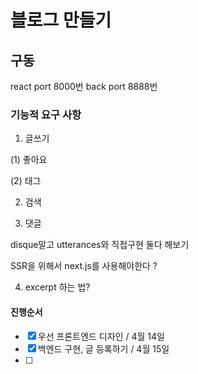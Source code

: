 # 블로그 만들기

## 구동
react port 8000번
back port 8888번

### 기능적 요구 사항

 1. 글쓰기

(1) 좋아요

(2) 태그

2. 검색

3. 댓글

disque말고 utterances와 직접구현 둘다 해보기

SSR을 위해서 next.js를 사용해야한다 ?

4. excerpt 하는 법?

#### 진행순서

- [x] 우선 프론트엔드 디자인 / 4월 14일
- [x] 백엔드 구현, 글 등록하기 / 4월 15일
- [ ]  